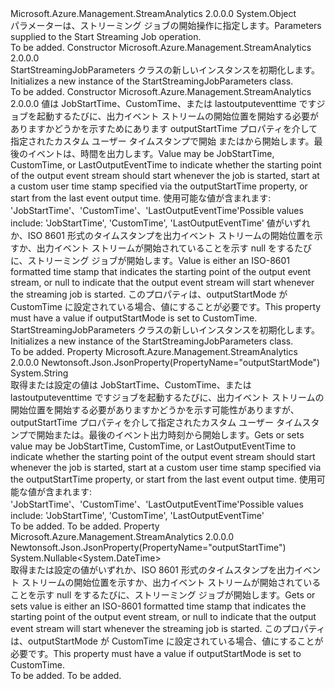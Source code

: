 <Type Name="StartStreamingJobParameters" FullName="Microsoft.Azure.Management.StreamAnalytics.Models.StartStreamingJobParameters">
  <TypeSignature Language="C#" Value="public class StartStreamingJobParameters" />
  <TypeSignature Language="ILAsm" Value=".class public auto ansi beforefieldinit StartStreamingJobParameters extends System.Object" />
  <TypeSignature Language="DocId" Value="T:Microsoft.Azure.Management.StreamAnalytics.Models.StartStreamingJobParameters" />
  <TypeSignature Language="VB.NET" Value="Public Class StartStreamingJobParameters" />
  <TypeSignature Language="F#" Value="type StartStreamingJobParameters = class" />
  <AssemblyInfo>
    <AssemblyName>Microsoft.Azure.Management.StreamAnalytics</AssemblyName>
    <AssemblyVersion>2.0.0.0</AssemblyVersion>
  </AssemblyInfo>
  <Base>
    <BaseTypeName>System.Object</BaseTypeName>
  </Base>
  <Interfaces />
  <Docs>
    <summary>
            <span data-ttu-id="779ef-101">パラメーターは、ストリーミング ジョブの開始操作に指定します。</span><span class="sxs-lookup"><span data-stu-id="779ef-101">Parameters supplied to the Start Streaming Job operation.</span></span>
            </summary>
    <remarks>To be added.</remarks>
  </Docs>
  <Members>
    <Member MemberName=".ctor">
      <MemberSignature Language="C#" Value="public StartStreamingJobParameters ();" />
      <MemberSignature Language="ILAsm" Value=".method public hidebysig specialname rtspecialname instance void .ctor() cil managed" />
      <MemberSignature Language="DocId" Value="M:Microsoft.Azure.Management.StreamAnalytics.Models.StartStreamingJobParameters.#ctor" />
      <MemberSignature Language="VB.NET" Value="Public Sub New ()" />
      <MemberType>Constructor</MemberType>
      <AssemblyInfo>
        <AssemblyName>Microsoft.Azure.Management.StreamAnalytics</AssemblyName>
        <AssemblyVersion>2.0.0.0</AssemblyVersion>
      </AssemblyInfo>
      <Parameters />
      <Docs>
        <summary>
            <span data-ttu-id="779ef-102">StartStreamingJobParameters クラスの新しいインスタンスを初期化します。</span><span class="sxs-lookup"><span data-stu-id="779ef-102">Initializes a new instance of the StartStreamingJobParameters class.</span></span>
            </summary>
        <remarks>To be added.</remarks>
      </Docs>
    </Member>
    <Member MemberName=".ctor">
      <MemberSignature Language="C#" Value="public StartStreamingJobParameters (string outputStartMode = null, Nullable&lt;DateTime&gt; outputStartTime = null);" />
      <MemberSignature Language="ILAsm" Value=".method public hidebysig specialname rtspecialname instance void .ctor(string outputStartMode, valuetype System.Nullable`1&lt;valuetype System.DateTime&gt; outputStartTime) cil managed" />
      <MemberSignature Language="DocId" Value="M:Microsoft.Azure.Management.StreamAnalytics.Models.StartStreamingJobParameters.#ctor(System.String,System.Nullable{System.DateTime})" />
      <MemberSignature Language="VB.NET" Value="Public Sub New (Optional outputStartMode As String = null, Optional outputStartTime As Nullable(Of DateTime) = null)" />
      <MemberSignature Language="F#" Value="new Microsoft.Azure.Management.StreamAnalytics.Models.StartStreamingJobParameters : string * Nullable&lt;DateTime&gt; -&gt; Microsoft.Azure.Management.StreamAnalytics.Models.StartStreamingJobParameters" Usage="new Microsoft.Azure.Management.StreamAnalytics.Models.StartStreamingJobParameters (outputStartMode, outputStartTime)" />
      <MemberType>Constructor</MemberType>
      <AssemblyInfo>
        <AssemblyName>Microsoft.Azure.Management.StreamAnalytics</AssemblyName>
        <AssemblyVersion>2.0.0.0</AssemblyVersion>
      </AssemblyInfo>
      <Parameters>
        <Parameter Name="outputStartMode" Type="System.String" />
        <Parameter Name="outputStartTime" Type="System.Nullable&lt;System.DateTime&gt;" />
      </Parameters>
      <Docs>
        <param name="outputStartMode"><span data-ttu-id="779ef-103">値は JobStartTime、CustomTime、または lastoutputeventtime ですジョブを起動するたびに、出力イベント ストリームの開始位置を開始する必要がありますかどうかを示すためにあります outputStartTime プロパティを介して指定されたカスタム ユーザー タイムスタンプで開始 またはから開始します。最後のイベントは、時間を出力します。</span><span class="sxs-lookup"><span data-stu-id="779ef-103">Value may be JobStartTime, CustomTime, or LastOutputEventTime to indicate whether the starting point of the output event stream should start whenever the job is started, start at a custom user time stamp specified via the outputStartTime property, or start from the last event output time.</span></span>
            <span data-ttu-id="779ef-104">使用可能な値が含まれます: 'JobStartTime'、'CustomTime'、'LastOutputEventTime'</span><span class="sxs-lookup"><span data-stu-id="779ef-104">Possible values include: 'JobStartTime', 'CustomTime', 'LastOutputEventTime'</span></span></param>
        <param name="outputStartTime"><span data-ttu-id="779ef-105">値がいずれか、ISO 8601 形式のタイムスタンプを出力イベント ストリームの開始位置を示すか、出力イベント ストリームが開始されていることを示す null をするたびに、ストリーミング ジョブが開始します。</span><span class="sxs-lookup"><span data-stu-id="779ef-105">Value is either an ISO-8601 formatted time stamp that indicates the starting point of the output event stream, or null to indicate that the output event stream will start whenever the streaming job is started.</span></span> <span data-ttu-id="779ef-106">このプロパティは、outputStartMode が CustomTime に設定されている場合、値にすることが必要です。</span><span class="sxs-lookup"><span data-stu-id="779ef-106">This property must have a value if outputStartMode is set to CustomTime.</span></span></param>
        <summary>
            <span data-ttu-id="779ef-107">StartStreamingJobParameters クラスの新しいインスタンスを初期化します。</span><span class="sxs-lookup"><span data-stu-id="779ef-107">Initializes a new instance of the StartStreamingJobParameters class.</span></span>
            </summary>
        <remarks>To be added.</remarks>
      </Docs>
    </Member>
    <Member MemberName="OutputStartMode">
      <MemberSignature Language="C#" Value="public string OutputStartMode { get; set; }" />
      <MemberSignature Language="ILAsm" Value=".property instance string OutputStartMode" />
      <MemberSignature Language="DocId" Value="P:Microsoft.Azure.Management.StreamAnalytics.Models.StartStreamingJobParameters.OutputStartMode" />
      <MemberSignature Language="VB.NET" Value="Public Property OutputStartMode As String" />
      <MemberSignature Language="F#" Value="member this.OutputStartMode : string with get, set" Usage="Microsoft.Azure.Management.StreamAnalytics.Models.StartStreamingJobParameters.OutputStartMode" />
      <MemberType>Property</MemberType>
      <AssemblyInfo>
        <AssemblyName>Microsoft.Azure.Management.StreamAnalytics</AssemblyName>
        <AssemblyVersion>2.0.0.0</AssemblyVersion>
      </AssemblyInfo>
      <Attributes>
        <Attribute>
          <AttributeName>Newtonsoft.Json.JsonProperty(PropertyName="outputStartMode")</AttributeName>
        </Attribute>
      </Attributes>
      <ReturnValue>
        <ReturnType>System.String</ReturnType>
      </ReturnValue>
      <Docs>
        <summary>
            <span data-ttu-id="779ef-108">取得または設定の値は JobStartTime、CustomTime、または lastoutputeventtime ですジョブを起動するたびに、出力イベント ストリームの開始位置を開始する必要がありますかどうかを示す可能性がありますが、outputStartTime プロパティを介して指定されたカスタム ユーザー タイムスタンプで開始または。最後のイベント出力時刻から開始します。</span><span class="sxs-lookup"><span data-stu-id="779ef-108">Gets or sets value may be JobStartTime, CustomTime, or LastOutputEventTime to indicate whether the starting point of the output event stream should start whenever the job is started, start at a custom user time stamp specified via the outputStartTime property, or start from the last event output time.</span></span> <span data-ttu-id="779ef-109">使用可能な値が含まれます: 'JobStartTime'、'CustomTime'、'LastOutputEventTime'</span><span class="sxs-lookup"><span data-stu-id="779ef-109">Possible values include: 'JobStartTime', 'CustomTime', 'LastOutputEventTime'</span></span>
            </summary>
        <value>To be added.</value>
        <remarks>To be added.</remarks>
      </Docs>
    </Member>
    <Member MemberName="OutputStartTime">
      <MemberSignature Language="C#" Value="public Nullable&lt;DateTime&gt; OutputStartTime { get; set; }" />
      <MemberSignature Language="ILAsm" Value=".property instance valuetype System.Nullable`1&lt;valuetype System.DateTime&gt; OutputStartTime" />
      <MemberSignature Language="DocId" Value="P:Microsoft.Azure.Management.StreamAnalytics.Models.StartStreamingJobParameters.OutputStartTime" />
      <MemberSignature Language="VB.NET" Value="Public Property OutputStartTime As Nullable(Of DateTime)" />
      <MemberSignature Language="F#" Value="member this.OutputStartTime : Nullable&lt;DateTime&gt; with get, set" Usage="Microsoft.Azure.Management.StreamAnalytics.Models.StartStreamingJobParameters.OutputStartTime" />
      <MemberType>Property</MemberType>
      <AssemblyInfo>
        <AssemblyName>Microsoft.Azure.Management.StreamAnalytics</AssemblyName>
        <AssemblyVersion>2.0.0.0</AssemblyVersion>
      </AssemblyInfo>
      <Attributes>
        <Attribute>
          <AttributeName>Newtonsoft.Json.JsonProperty(PropertyName="outputStartTime")</AttributeName>
        </Attribute>
      </Attributes>
      <ReturnValue>
        <ReturnType>System.Nullable&lt;System.DateTime&gt;</ReturnType>
      </ReturnValue>
      <Docs>
        <summary>
            <span data-ttu-id="779ef-110">取得または設定の値がいずれか、ISO 8601 形式のタイムスタンプを出力イベント ストリームの開始位置を示すか、出力イベント ストリームが開始されていることを示す null をするたびに、ストリーミング ジョブが開始します。</span><span class="sxs-lookup"><span data-stu-id="779ef-110">Gets or sets value is either an ISO-8601 formatted time stamp that indicates the starting point of the output event stream, or null to indicate that the output event stream will start whenever the streaming job is started.</span></span> <span data-ttu-id="779ef-111">このプロパティは、outputStartMode が CustomTime に設定されている場合、値にすることが必要です。</span><span class="sxs-lookup"><span data-stu-id="779ef-111">This property must have a value if outputStartMode is set to CustomTime.</span></span>
            </summary>
        <value>To be added.</value>
        <remarks>To be added.</remarks>
      </Docs>
    </Member>
  </Members>
</Type>